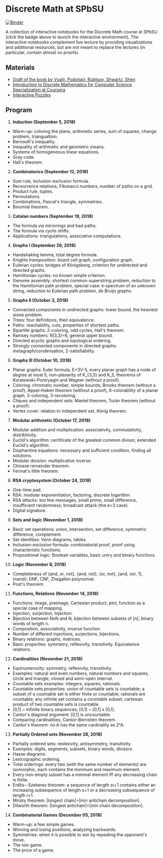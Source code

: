 # Discrete Math at SPbSU

[![Binder](https://mybinder.org/badge.svg)](https://mybinder.org/v2/gh/alexanderskulikov/discrete-math/master)

A collection of interactive notebooks for the 
Discrete Math course at SPbSU 
(click the badge above to launch the interactive environment). 
The interactive notebooks complement live lecture by providing 
visualizations and additional resources, but are not meant to 
replace the lectures (in particular, contain almost no proofs).

## Materials
* [Draft of the book by Vyalii, Podolskii, Rubtsov, Shwartz, Shen](http://rubtsov.su/public/hse/2017/DM-HSE-Draft.pdf)
* [Introduction to Discrete Mathematics for Computer Science Specialization at Coursera](https://www.coursera.org/specializations/discrete-mathematics)
* [Interactive Puzzles](http://dm.compsciclub.ru/app/list)

## Program

1. **Induction (September 5, 2018)**
* Warm-up: coloring the plane, arithmetic series, sum of squares, change problem, triangualtion.
* Bernoulli's inequality.
* Inequality of arithmetic and geometric means.
* Systems of homogeneous linear equations.
* Gray code.
* Hall's theorem.

2. **Combinatorics (September 12, 2018)**
* Sum rule, inclusion-exclusion formula.
* Receurrence relations, Fibonacci numbers, number of paths on a grid.
* Product rule, tuples.
* Permutations.
* Combinations, Pascal's triangle, symmetries.
* Binomial theorem.

3. **Catalan numbers (September 19, 2018)**
* The formula via mirrorings and bad paths.
* The formula via cyclis shifts.
* Applications: triangulations, associative computations.

4. **Graphs I (September 26, 2018)**
* Handshaking lemma, total degree formula.
* Knights transposition: board cell graph, configuration graph.
* Eulerian cycles: bridges of Königsberg, criterion for undirected and directed graphs.
* Hamiltonian cycles: no known simple criterion.
* Genome assembly: shortest common superstring problem, reduction to the Hamiltonian path problem,
special case: k-spectrum of an unknown string, reduction to Eulerian path problem, de Bruijn graphs.

5. **Graphs II (October 3, 2018)**
* Connected components in undirected graphs: lower bound, the heaviest stone problem.
* Trees: four definitions, their equivalence.
* Paths: reachability, cuts, properties of shortest paths.
* Bipartite graphs: 2-coloring, odd cycles, Hall's theorem.
* Ramsey numbers: R(3,3)=6, general upper bound.
* Directed acyclic graphs and topological ordering.
* Strongly connected components in directed graphs: metagraph/condensation, 2-satisfiability.

6. **Graphs III (October 10, 2018)**
* Planar graphs: Euler formula, E<3V-5, every planar graph has a node of degree at most 5, non-planarity of K_{3,3} and K_5, theorems of Kuratowski–Pontryagin and Wagner (without a proof).
* Coloring: chromatic number, simple bounds, Brooks theorem (without a proof), Appel–Haken theorem (without a proof), 6-colorability of a planar graph, 3-coloring, 3-recoloring.
* Cliques and independent sets: Mantel theorem, Turán theorem (without a proof).
* Vertex cover: relation to independent set, König theorem.

7. **Modular arithmetic (October 17, 2018)**
* Modular addition and multiplication: associativity, commutativity, distribitivity.
* Euclid's algorithm: certificate of the greatest common divisor, extended Euclid's algorithm.
* Diophantine equations: necessary and sufficient condition, finding all solutions.
* Modular division: multiplicative inverse.
* Chinese remainder theorem.
* Fermat's little theorem.

8. **RSA cryptosystem (October 24, 2018)**
* One-time pad.
* RSA: modular exponentiation, factoring, discrete logarithm.
* RSA attacks: too few messages, small prime, small difference, insufficient randomness, broadcast attack (the e=3 case).
* Digital signature.

9. **Sets and logic (November 1, 2018)**
* Basic set operations: union, intersection, set difference, symmetric difference, complement.
* Set identities: Venn diagrams, tables.
* Inclusion-exclusion formula: combinatorial proof, proof using characteristic functions.
* Propositional logic: Boolean variables, basic uniry and binary functions.

10. **Logic (November 8, 2018)**
* Completeness of {and, or, not}, {and, not}, {or, not}, {and, xor, 1}, {nand}; DNF, CNF, Zhegalkin polynomial.
* Post's theorem.

11. **Functions, Relations (November 14, 2018)**
* Functions: image, preimage, Cartesian product, plot, function as a special case of mapping.
* Injection, surjection, bijection.
* Bijection between NxN and N, bijection between subsets of [n], binary words of length n.
* Composition, associativity, inverse function.
* Number of different injections, surjections, bijections.
* Binary relations: graphs, matrices.
* Basic properties: symmetry, reflexivity, transitivity. Equivalence relations.


12. **Cardinalities (November 21, 2018)**
* Equinumerosity: symmetry, reflexivity, transitivity.
* Examples: natural and even numbers, natural numbers and squares, circle and triangle, closed and semi-open interval.
* Countable sets examples: integers, squares, rationals.
* Countable sets properties: union of countable sets is countable; a subset of a countable set is either finite or countable; rationals are countable; any infinite set contains a countable subset; cartesian product of two countable sets is countable.
* [0,1] ~ infinite binary sequences; [0,1] ~ [0,1] x [0,1].
* Cantor's diagonal argument: [0,1] is uncountable.
* Comparing cardinalities, Cantor–Bernstein theorem.
* Cantor's theorem: no A has the same cardinality as 2^A.

13. **Partially Ordered sets (November 28, 2018)**
* Partially ordered sets: rexlexivity, antisymmetry, transitivity.
* Examples: digits, segments, subsets, binary words, divisors.
* Hasse diagrams.
* Lexicographic ordering.
* Total orderings: every two (with the same number of elements) are isomorphic, each contains the minimum and maximum element.
* Every non-empty subset has a minimal element iff any decreasing chain is finite.
* Erdős--Szekeres theorem: a sequence of length sr+1 contains either an increasing subsequence of length s+1 or a decreasing subsequence of length r+1.
* Mirsky theorem: |longest chain|=|min antichain decomposition|.
* Dilworth theorem: |longest antichain|=|min chain decomposition|.

14. **Combinatorial Games (December 05, 2018)**
* Warm-up: a few simple games.
* Winning and losing positions, analyzing backwards.
* Symmetries: when it is possible to win by repeating the opponent's move.
* The nim game.
* The price of a game.